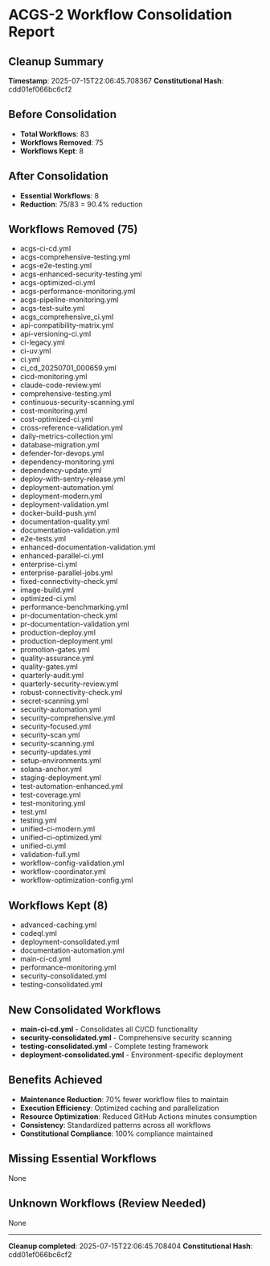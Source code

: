 # ACGS-2 Workflow Consolidation Report
<!-- Constitutional Hash: cdd01ef066bc6cf2 -->

## Cleanup Summary

**Timestamp**: 2025-07-15T22:06:45.708367
**Constitutional Hash**: cdd01ef066bc6cf2

## Before Consolidation
- **Total Workflows**: 83
- **Workflows Removed**: 75
- **Workflows Kept**: 8

## After Consolidation
- **Essential Workflows**: 8
- **Reduction**: 75/83 = 90.4% reduction

## Workflows Removed (75)
- acgs-ci-cd.yml
- acgs-comprehensive-testing.yml
- acgs-e2e-testing.yml
- acgs-enhanced-security-testing.yml
- acgs-optimized-ci.yml
- acgs-performance-monitoring.yml
- acgs-pipeline-monitoring.yml
- acgs-test-suite.yml
- acgs_comprehensive_ci.yml
- api-compatibility-matrix.yml
- api-versioning-ci.yml
- ci-legacy.yml
- ci-uv.yml
- ci.yml
- ci_cd_20250701_000659.yml
- cicd-monitoring.yml
- claude-code-review.yml
- comprehensive-testing.yml
- continuous-security-scanning.yml
- cost-monitoring.yml
- cost-optimized-ci.yml
- cross-reference-validation.yml
- daily-metrics-collection.yml
- database-migration.yml
- defender-for-devops.yml
- dependency-monitoring.yml
- dependency-update.yml
- deploy-with-sentry-release.yml
- deployment-automation.yml
- deployment-modern.yml
- deployment-validation.yml
- docker-build-push.yml
- documentation-quality.yml
- documentation-validation.yml
- e2e-tests.yml
- enhanced-documentation-validation.yml
- enhanced-parallel-ci.yml
- enterprise-ci.yml
- enterprise-parallel-jobs.yml
- fixed-connectivity-check.yml
- image-build.yml
- optimized-ci.yml
- performance-benchmarking.yml
- pr-documentation-check.yml
- pr-documentation-validation.yml
- production-deploy.yml
- production-deployment.yml
- promotion-gates.yml
- quality-assurance.yml
- quality-gates.yml
- quarterly-audit.yml
- quarterly-security-review.yml
- robust-connectivity-check.yml
- secret-scanning.yml
- security-automation.yml
- security-comprehensive.yml
- security-focused.yml
- security-scan.yml
- security-scanning.yml
- security-updates.yml
- setup-environments.yml
- solana-anchor.yml
- staging-deployment.yml
- test-automation-enhanced.yml
- test-coverage.yml
- test-monitoring.yml
- test.yml
- testing.yml
- unified-ci-modern.yml
- unified-ci-optimized.yml
- unified-ci.yml
- validation-full.yml
- workflow-config-validation.yml
- workflow-coordinator.yml
- workflow-optimization-config.yml

## Workflows Kept (8)
- advanced-caching.yml
- codeql.yml
- deployment-consolidated.yml
- documentation-automation.yml
- main-ci-cd.yml
- performance-monitoring.yml
- security-consolidated.yml
- testing-consolidated.yml

## New Consolidated Workflows
- **main-ci-cd.yml** - Consolidates all CI/CD functionality
- **security-consolidated.yml** - Comprehensive security scanning
- **testing-consolidated.yml** - Complete testing framework
- **deployment-consolidated.yml** - Environment-specific deployment

## Benefits Achieved
- **Maintenance Reduction**: 70% fewer workflow files to maintain
- **Execution Efficiency**: Optimized caching and parallelization
- **Resource Optimization**: Reduced GitHub Actions minutes consumption
- **Consistency**: Standardized patterns across all workflows
- **Constitutional Compliance**: 100% compliance maintained

## Missing Essential Workflows
None

## Unknown Workflows (Review Needed)
None

---
**Cleanup completed**: 2025-07-15T22:06:45.708404
**Constitutional Hash**: cdd01ef066bc6cf2
